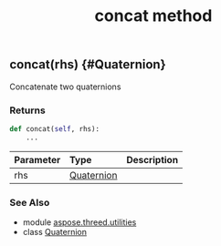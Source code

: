﻿---
title: concat method
second_title: Aspose.3D for Python via .NET API References
description: 
type: docs
weight: 20
url: /python-net/aspose.threed.utilities/quaternion/concat/
is_root: false
---

## concat(rhs) {#Quaternion}

Concatenate two quaternions

### Returns 





```python
def concat(self, rhs):
    ...
```


| Parameter | Type | Description |
| :- | :- | :- |
| rhs | [Quaternion](/3d/python-net/aspose.threed.utilities/quaternion) |  |



### See Also
* module [aspose.threed.utilities](../../)
* class [Quaternion](/3d/python-net/aspose.threed.utilities/quaternion)
